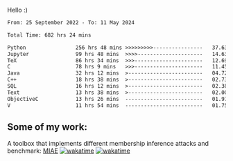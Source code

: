 Hello :)


<!--START_SECTION:waka-->

```txt
From: 25 September 2022 - To: 11 May 2024

Total Time: 682 hrs 24 mins

Python                256 hrs 48 mins >>>>>>>>>----------------   37.63 %
Jupyter               99 hrs 48 mins  >>>>---------------------   14.63 %
TeX                   86 hrs 34 mins  >>>----------------------   12.69 %
C                     78 hrs 9 mins   >>>----------------------   11.45 %
Java                  32 hrs 12 mins  >------------------------   04.72 %
C++                   18 hrs 38 mins  >------------------------   02.73 %
SQL                   16 hrs 12 mins  >------------------------   02.38 %
Text                  13 hrs 38 mins  >------------------------   02.00 %
ObjectiveC            13 hrs 26 mins  -------------------------   01.97 %
V                     11 hrs 54 mins  -------------------------   01.75 %
```

<!--END_SECTION:waka-->

## Some of my work: 

A toolbox that implements different membership inference attacks and benchmark: [MIAE](https://github.com/RPI-DSPlab) [![wakatime](https://wakatime.com/badge/user/18ac89f5-baf8-49e6-a5ee-d9272435ce3a/project/3e6541fd-578f-4d9d-9080-f2a42b2d10e1.svg)](https://wakatime.com/badge/user/18ac89f5-baf8-49e6-a5ee-d9272435ce3a/project/3e6541fd-578f-4d9d-9080-f2a42b2d10e1) [![wakatime](https://wakatime.com/badge/user/18ac89f5-baf8-49e6-a5ee-d9272435ce3a/project/5d5826e9-c6d6-4d86-8b00-0d1608c5f167.svg)](https://wakatime.com/badge/user/18ac89f5-baf8-49e6-a5ee-d9272435ce3a/project/5d5826e9-c6d6-4d86-8b00-0d1608c5f167)
